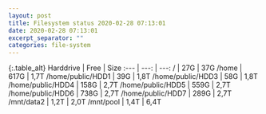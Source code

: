 ```yaml
---
layout: post
title: Filesystem status 2020-02-28 07:13:01
date: 2020-02-28 07:13:01
excerpt_separator: ""
categories: file-system
---
```

{:.table_alt}
Harddrive | Free | Size
:--- | ---: | ---:
/ | 27G | 37G
/home | 617G | 1,7T
/home/public/HDD1 | 39G | 1,8T
/home/public/HDD3 | 58G | 1,8T
/home/public/HDD4 | 158G | 2,7T
/home/public/HDD5 | 559G | 2,7T
/home/public/HDD6 | 738G | 2,7T
/home/public/HDD7 | 289G | 2,7T
/mnt/data2 | 1,2T | 2,0T
/mnt/pool | 1,4T | 6,4T
